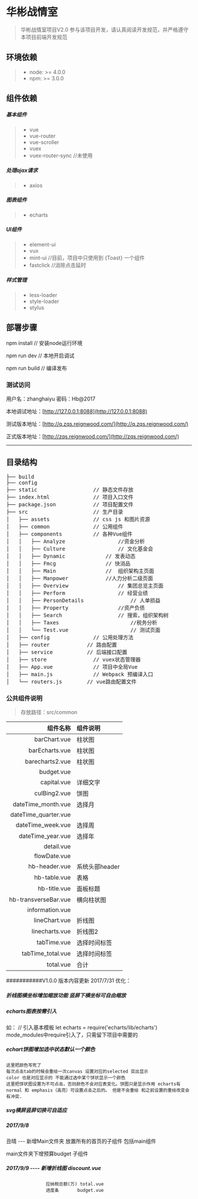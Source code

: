 # 华彬战情室

> 华彬战情室项目V2.0
  参与该项目开发，请认真阅读开发规范，并严格遵守本项目前端开发规范

## 环境依赖
 > - node: >= 4.0.0
 > - npm: >= 3.0.0
 
## 组件依赖
##### 基本组件
   > - vue  
   > - vue-router 
   > - vue-scroller 
   > - vuex 
   > - vuex-router-sync  //未使用
   
##### 处理ajax请求
  > -  axios
  
##### 图表组件
 > - echarts 
 
##### UI组件 
 > - element-ui 
 > - vux 
 > - mint-ui  //目前，项目中只使用到 {Toast} 一个组件
 > - fastclick  //消除点击延时
 
##### 样式管理
 > - less-loader 
 > - style-loader 
 > - stylus 
 

## 部署步骤
  npm install   // 安装node运行环境
  
  npm run dev  // 本地开启调试
  
  npm run build // 编译发布
  
  ### 测试访问
    
  用户名：zhanghaiyu 密码：Hb@2017
    
  本地调试地址：[http://127.0.0.1:8088](http://127.0.0.1:8088)
  
  测试版本地址：[http://q.zqs.reignwood.com/](http://q.zqs.reignwood.com/)
  
  正式版本地址：[http://zqs.reignwood.com/](http://zqs.reignwood.com/)

***
## 目录结构
<pre>
├── build           
├── config               	
├── static         		    // 静态文件存放
├── index.html         		// 项目入口文件
├── package.json       		// 项目配置文件
├── src                		// 生产目录
│   ├── assets         		// css js 和图片资源
│   ├── common         		// 公用组件
│   ├── components     		// 各种Vue组件
│   │   ├── Analyze         		//资金分析
│   │   ├── Culture         		// 文化基金会
│   │   ├── Dynamic     		// 发表动态
│   │   ├── Fmcg         		// 快消品
│   │   ├── Main         		//  组织架构主页面
│   │   ├── Manpower     		//人力分析二级页面 
│   │   ├── Overview         		// 集团总览主页面
│   │   ├── Perform         		// 经营业绩
│   │   ├── PersonDetails               // 人单损益
│   │   ├── Property         		//资产负债
│   │   ├── Search     		        // 搜索，组织架构树
│   │   ├── Taxes                       //税务分析
│   │   └── Test.vue                    // 测试页面 
│   ├── config     		    // 公用处理方法
│   ├── router            // 路由配置
│   ├── service           // 后端接口配置
│   ├── store          		// vuex状态管理器
│   ├── App.vue        		// 项目中全局Vue
│   ├── main.js        		// Webpack 预编译入口
│   └── routers.js        // vue路由配置文件
</pre>


### 公共组件说明

>存放路径：src/common

  组件名称  | 组件说明 
  ---:| :---
  barChart.vue          | 柱状图
  barEcharts.vue        | 柱状图
  barecharts2.vue       | 柱状图
  budget.vue            | 
  capital.vue           | 详细文字
  culBing2.vue          | 饼图
  dateTime_month.vue    | 选择月
  dateTime_quarter.vue  | 
  dateTime_week.vue     | 选择周
  dateTime_year.vue     | 选择年
  detail.vue            | 
  flowDate.vue          | 
  hb-header.vue         | 系统头部header
  hb-table.vue          | 表格
  hb-title.vue          | 面板标题
  hb-transverseBar.vue  | 横向柱状图
  information.vue       | 
  lineChart.vue         | 折线图
  linecharts.vue        | 折线图2
  tabTime.vue           | 选择时间标签
  tabTime_total.vue     | 选择时间标签
  total.vue             | 合计

###########V1.0.0 版本内容更新
2017/7/31
优化：
  #####  折线图横坐标增加缩放功能 竖屏下横坐标可自由缩放
  #####  echarts图表按需引入
  如：
    // 引入基本模板
    let echarts = require('echarts/lib/echarts')
    mode_modules中require引入了，只需留下项目中需要的
  ##### echart饼图增加选中状态默认一个颜色
    这里把颜色写死了
    每次点击tab的时候会重绘一次canvas 设置对应的selected 突出显示
    color 也是对应显示的 不能通过选中某个饼状显示一个颜色
    这里把饼状图设置为不可点击，否则颜色不会对应表变化。饼图只是显示作用 echarts有 normal 和 emphasis（高亮）可设置点击之后的。 但是不会重绘 和之前设置的重绘改变会有冲突.
  #####  svg横屏竖屏切换可自适应


##### 2017/9/8
  丑晴 --- 新增Main文件夹 放置所有的首页的子组件 包括main组件

  main文件夹下增预算budget 子组件


  ##### 2017/9/9 ---- 新增折线图  discount.vue
                   应纳税总额(万) total.vue
                   进度条       budget.vue

